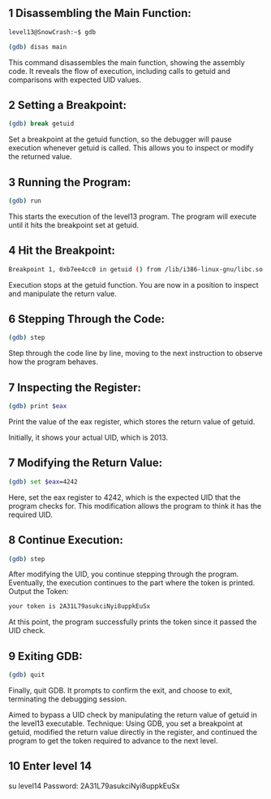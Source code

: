 ## 1 Disassembling the Main Function:

``` bash
level13@SnowCrash:~$ gdb

(gdb) disas main
```

This command disassembles the main function, showing the assembly code. It reveals the flow of execution, including calls to getuid and comparisons with expected UID values.

## 2 Setting a Breakpoint:

``` bash 
(gdb) break getuid
```
Set a breakpoint at the getuid function, so the debugger will pause execution whenever getuid is called. This allows you to inspect or modify the returned value.

## 3 Running the Program:

``` bash 
(gdb) run
``` 

This starts the execution of the level13 program. The program will execute until it hits the breakpoint set at getuid.
## 4 Hit the Breakpoint:

``` bash 
Breakpoint 1, 0xb7ee4cc0 in getuid () from /lib/i386-linux-gnu/libc.so.6
```

Execution stops at the getuid function. You are now in a position to inspect and manipulate the return value.

## 6 Stepping Through the Code:
``` bash 
(gdb) step
```
Step through the code line by line, moving to the next instruction to observe how the program behaves.

## 7 Inspecting the Register:

``` bash 
(gdb) print $eax
``` 
Print the value of the eax register, which stores the return value of getuid. 

Initially, it shows your actual UID, which is 2013.
## 7 Modifying the Return Value:

``` bash 
(gdb) set $eax=4242
``` 
Here, set the eax register to 4242, which is the expected UID that the program checks for. This modification allows the program to think it has the required UID.
## 8 Continue Execution:

``` bash 
(gdb) step
``` 
After modifying the UID, you continue stepping through the program. Eventually, the execution continues to the part where the token is printed.
Output the Token:

``` bash 
your token is 2A31L79asukciNyi8uppkEuSx
```

At this point, the program successfully prints the token since it passed the UID check.

## 9 Exiting GDB:

``` bash 
(gdb) quit
```
Finally,  quit GDB. It prompts to confirm the exit, and  choose to exit, terminating the debugging session.

Aimed to bypass a UID check by manipulating the return value of getuid in the level13 executable.
Technique: Using GDB, you set a breakpoint at getuid, modified the return value directly in the register, and continued the program to get the token required to advance to the next level.

## 10 Enter level 14

su level14
Password: 2A31L79asukciNyi8uppkEuSx
